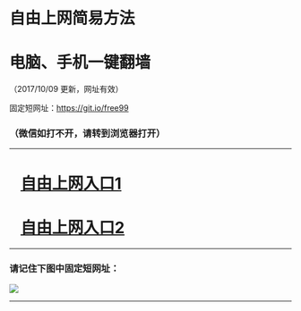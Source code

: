 ﻿# 自由上网简易方法

# 电脑、手机一键翻墙

（2017/10/09 更新，网址有效）

固定短网址：https://git.io/free99

### （微信如打不开，请转到浏览器打开）


***





# &nbsp;&nbsp; <a href="http://ft148807853.fwq-tz-1001.info/fwqtz01.html?t=10090017772 " target="_blank">自由上网入口1</a>
# &nbsp;&nbsp; <a href="http://ft2258228716.fwq-tz-1002.info/fwqtz02.html?t=100900125161 " target="_blank">自由上网入口2</a>
***

### 请记住下图中固定短网址：

<img src="https://s3-us-west-2.amazonaws.com/fwq-1001/yjfq-20170905okok.png" /> 


***

